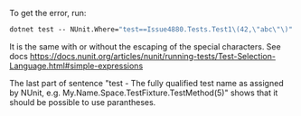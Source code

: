To get the error, run:

```cmd
dotnet test -- NUnit.Where="test==Issue4880.Tests.Test1\(42,\"abc\"\)"
```

It is the same with or without the escaping of the special characters.
See docs https://docs.nunit.org/articles/nunit/running-tests/Test-Selection-Language.html#simple-expressions  

The last part of sentence "test - The fully qualified test name as assigned by NUnit, e.g. My.Name.Space.TestFixture.TestMethod(5)" shows that it should be possible to use parantheses.
